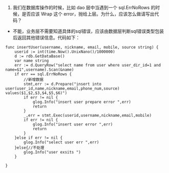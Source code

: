 1. 我们在数据库操作的时候，比如 dao 层中当遇到一个 sql.ErrNoRows 的时候，是否应该 Wrap 这个 error，抛给上层。为什么，应该怎么做请写出代码？
- 不能，业务层不需要知道具体的sql错误，应该由数据层判断sql错误类型包装后返回其他错误信息。代码如下：
```
func insertUser(username, nickname, email, mobile, source string) {
	userid := int(time.Now().UnixNano()/1000000)
	d := rdb.GetDataBase()
	var name string
	err := d.QueryRow("select name from user where user_dir_id=1 and name=$1",username).Scan(&name)
	if err == sql.ErrNoRows {
		//新增数据
		stmt,err := d.Prepare("insert into user(user_id,name,nickname,email,phone_num,source) values($1,$2,$3,$4,$5,$6)")
		if err != nil {
			glog.Info("insert user prepare error ",err)
			return
		}
		_,err = stmt.Exec(userid,username,nickname,email,mobile)
		if err != nil {
			glog.Info("insert user error ",err)
			return
		}
	}else if err != nil {
		glog.Info("select user err ",err)
	}else{//不处理
		glog.Info("user exsits ")
	}
	 
}

```
